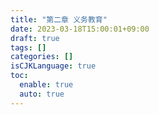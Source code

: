 ```yaml
---
title: "第二章 义务教育"
date: 2023-03-18T15:00:01+09:00
draft: true
tags: []
categories: []
isCJKLanguage: true
toc:
  enable: true
  auto: true
---
```


## 